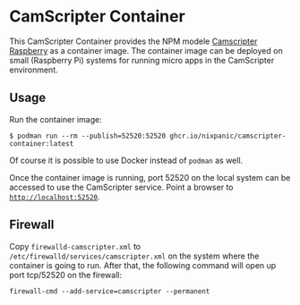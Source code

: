 # CamScripter Container

This CamScripter Container provides the NPM modele [Camscripter
Raspberry](https://www.npmjs.com/package/camscripter-raspberry) as a container
image. The container image can be deployed on small (Raspberry Pi) systems for
running micro apps in the CamScripter environment.

## Usage

Run the container image:

```shell
$ podman run --rm --publish=52520:52520 ghcr.io/nixpanic/camscripter-container:latest
```

Of course it is possible to use Docker instead of `podman` as well.

Once the container image is running, port 52520 on the local system can be
accessed to use the CamScripter service. Point a browser to
[`http://localhost:52520`](http://localhost:52520).

## Firewall

Copy `firewalld-camscripter.xml` to `/etc/firewalld/services/camscripter.xml`
on the system where the container is going to run. After that, the following
command will open up port tcp/52520 on the firewall:

```shell
firewall-cmd --add-service=camscripter --permanent
```
